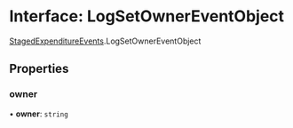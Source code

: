 # Interface: LogSetOwnerEventObject

[StagedExpenditureEvents](../modules/StagedExpenditureEvents.md).LogSetOwnerEventObject

## Properties

### owner

• **owner**: `string`
